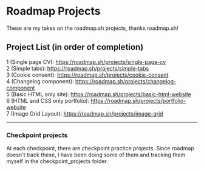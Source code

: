 # Roadmap Projects
These are my takes on the roadmap.sh projects, thanks roadmap.sh!

## Project List (in order of completion)

1 (Single page CV): https://roadmap.sh/projects/single-page-cv
<br>
2 (Simple tabs): https://roadmap.sh/projects/simple-tabs
<br>
3 (Cookie consent): https://roadmap.sh/projects/cookie-consent
<br>
4 (Changelog component): https://roadmap.sh/projects/changelog-component
<br>
5 (Basic HTML only site): https://roadmap.sh/projects/basic-html-website
<br>
6 (HTML and CSS only portfolio): https://roadmap.sh/projects/portfolio-website
<br>
7 (Image Grid Layout): https://roadmap.sh/projects/image-grid

<hr>

### Checkpoint projects

At each checkpoint, there are checkpoint practice projects. Since roadmap doesn't track these, I have been doing some of them and 
tracking them myself in the checkpoint_projects folder.
